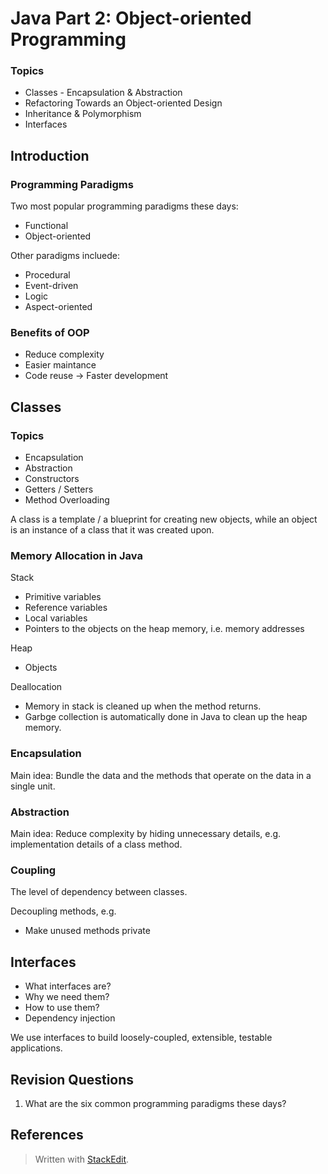 # Java Part 2: Object-oriented Programming

### Topics
- Classes - Encapsulation & Abstraction
- Refactoring Towards an Object-oriented Design
- Inheritance & Polymorphism
- Interfaces


## Introduction 

### Programming Paradigms

Two most popular programming paradigms these days:
- Functional
- Object-oriented 

Other paradigms incluede:

- Procedural
- Event-driven
- Logic
- Aspect-oriented

### Benefits of OOP

- Reduce complexity
- Easier maintance
- Code reuse $\rightarrow$ Faster development

## Classes

### Topics

- Encapsulation
- Abstraction
- Constructors
- Getters / Setters
- Method Overloading

A class is a template / a blueprint for creating new objects, while an object is an instance of a class that it was created upon.

### Memory Allocation in Java

Stack

- Primitive variables
- Reference variables
- Local variables
- Pointers to the objects on the heap memory, i.e. memory addresses

Heap

- Objects


Deallocation

- Memory in stack is cleaned up when the method returns.
- Garbge collection is automatically done in Java to clean up the heap memory.

### Encapsulation

Main idea:
Bundle the data and the methods that operate on the data in a single unit.

 
### Abstraction

Main idea:
Reduce complexity by hiding unnecessary details, e.g. implementation details of a class method.

### Coupling

The level of dependency between classes.

Decoupling methods, e.g.

- Make unused methods private


## Interfaces

- What interfaces are?
- Why we need them?
- How to use them?
- Dependency injection

We use interfaces to build loosely-coupled, extensible, testable applications.


 

## Revision Questions

1. What are the six common programming paradigms these days?





## References






> Written with [StackEdit](https://stackedit.io/).
<!--stackedit_data:
eyJoaXN0b3J5IjpbLTYzMTczMTA3NywtMjExNjI1MjQzOCw4ND
I4MzY2MDQsLTE2MzkzMjc5MTEsMTI5ODU3ODQyMywyMDI5NDM4
ODc2LC01MTY1ODc3MjAsMTM3Njc4NzIyLDE0NzIyNzg3NDYsLT
I3ODU5MTI2OSw3NjkzMDk2MTIsMTYzNTI4MjM4MiwxNTUxMjE0
MTcyLDkxMjI2NTgyNCwtMTkwODQ2NDU1OV19
-->